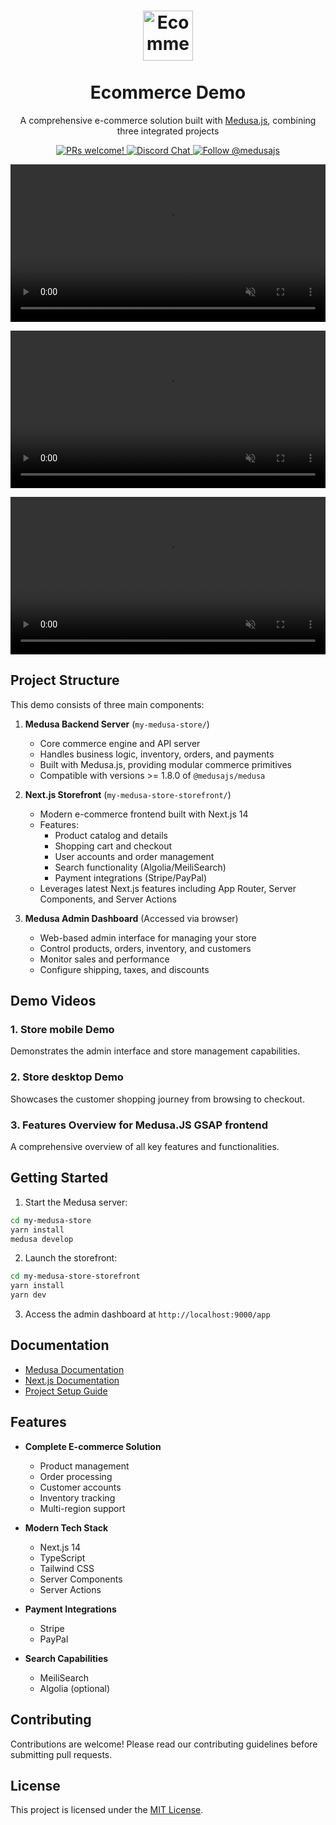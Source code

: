 <h1 align="center">
  <a href="https://github.com/JoeJoeyMa/ecomerce_demo"><img src="https://github.com/user-attachments/assets/38ba3a7b-e07b-4117-8187-7b171eae3769" alt="Ecommerce Demo" width="80" height="80"></a>
  <br>
  <br>
  Ecommerce Demo
  <br>
</h1>

<p align="center">A comprehensive e-commerce solution built with <a href="https://medusajs.com/" target="_blank">Medusa.js</a>, combining three integrated projects</p>

<p align="center">
  <a href="https://github.com/medusajs/medusa/blob/master/CONTRIBUTING.md">
    <img src="https://img.shields.io/badge/PRs-welcome-brightgreen.svg?style=flat" alt="PRs welcome!" />
  </a>
    
  <a href="https://discord.gg/xpCwq3Kfn8">
    <img src="https://img.shields.io/badge/chat-on%20discord-7289DA.svg" alt="Discord Chat" />
  </a>

  <a href="https://twitter.com/intent/follow?screen_name=medusajs">
    <img src="https://img.shields.io/twitter/follow/medusajs.svg?label=Follow%20@medusajs" alt="Follow @medusajs" />
  </a>
</p>



<p align="center">
  <video src="https://github.com/JoeJoeyMa/ecomerce_demo/raw/main/video/1.mp4" 
         controls="controls" 
         muted="muted" 
         playsinline="playsinline"
         width="100%"
         style="max-width: 720px;">
  </video>
</p>
<p align="center">
  <video src="https://github.com/JoeJoeyMa/ecomerce_demo/raw/main/video/2.mp4" 
         controls="controls" 
         muted="muted" 
         playsinline="playsinline"
         width="100%"
         style="max-width: 720px;">
  </video>
</p>
<p align="center">
  <video src="https://github.com/JoeJoeyMa/ecomerce_demo/raw/main/video/3.mp4" 
         controls="controls" 
         muted="muted" 
         playsinline="playsinline"
         width="100%"
         style="max-width: 720px;">
  </video>
</p>

## Project Structure

This demo consists of three main components:

1. **Medusa Backend Server** (`my-medusa-store/`)
   - Core commerce engine and API server
   - Handles business logic, inventory, orders, and payments
   - Built with Medusa.js, providing modular commerce primitives
   - Compatible with versions >= 1.8.0 of `@medusajs/medusa`

2. **Next.js Storefront** (`my-medusa-store-storefront/`)
   - Modern e-commerce frontend built with Next.js 14
   - Features:
     - Product catalog and details
     - Shopping cart and checkout
     - User accounts and order management
     - Search functionality (Algolia/MeiliSearch)
     - Payment integrations (Stripe/PayPal)
   - Leverages latest Next.js features including App Router, Server Components, and Server Actions

3. **Medusa Admin Dashboard** (Accessed via browser)
   - Web-based admin interface for managing your store
   - Control products, orders, inventory, and customers
   - Monitor sales and performance
   - Configure shipping, taxes, and discounts

## Demo Videos

### 1. Store mobile Demo


Demonstrates the admin interface and store management capabilities.

### 2. Store desktop Demo


Showcases the customer shopping journey from browsing to checkout.

### 3. Features Overview for Medusa.JS GSAP frontend


A comprehensive overview of all key features and functionalities.

## Getting Started

1. Start the Medusa server:
```bash
cd my-medusa-store
yarn install
medusa develop
```

2. Launch the storefront:
```bash
cd my-medusa-store-storefront
yarn install
yarn dev
```

3. Access the admin dashboard at `http://localhost:9000/app`

## Documentation

- [Medusa Documentation](https://docs.medusajs.com/)
- [Next.js Documentation](https://nextjs.org/docs)
- [Project Setup Guide](https://docs.medusajs.com/create-medusa-app)

## Features

- **Complete E-commerce Solution**
  - Product management
  - Order processing
  - Customer accounts
  - Inventory tracking
  - Multi-region support

- **Modern Tech Stack**
  - Next.js 14
  - TypeScript
  - Tailwind CSS
  - Server Components
  - Server Actions

- **Payment Integrations**
  - Stripe
  - PayPal

- **Search Capabilities**
  - MeiliSearch
  - Algolia (optional)

## Contributing

Contributions are welcome! Please read our contributing guidelines before submitting pull requests.

## License

This project is licensed under the [MIT License](LICENSE).
